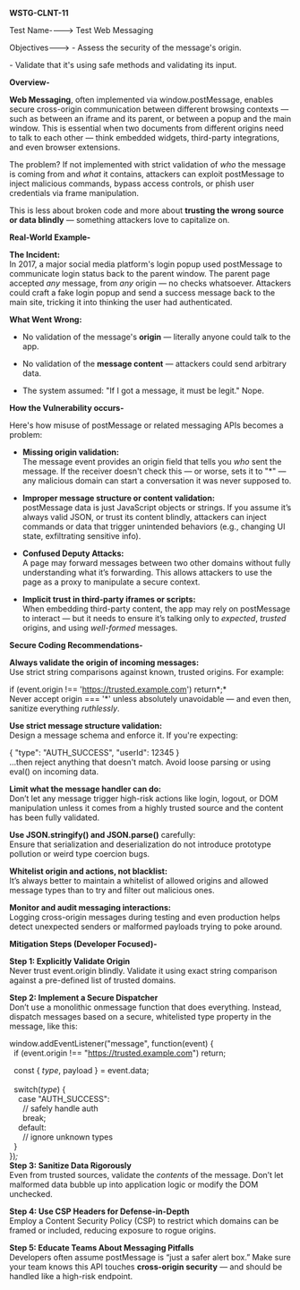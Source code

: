 **WSTG-CLNT-11**

Test Name----\> Test Web Messaging

Objectives---\> \- Assess the security of the message's origin.

\- Validate that it's using safe methods and validating its input.

**Overview-**

**Web Messaging**, often implemented via window.postMessage, enables secure cross-origin communication between different browsing contexts — such as between an iframe and its parent, or between a popup and the main window. This is essential when two documents from different origins need to talk to each other — think embedded widgets, third-party integrations, and even browser extensions.

The problem? If not implemented with strict validation of *who* the message is coming from and *what* it contains, attackers can exploit postMessage to inject malicious commands, bypass access controls, or phish user credentials via frame manipulation.

This is less about broken code and more about **trusting the wrong source or data blindly** — something attackers love to capitalize on.

**Real-World Example-**

**The Incident:**  
In 2017, a major social media platform's login popup used postMessage to communicate login status back to the parent window. The parent page accepted *any* message, from *any* origin — no checks whatsoever. Attackers could craft a fake login popup and send a success message back to the main site, tricking it into thinking the user had authenticated.

**What Went Wrong:**

* No validation of the message's **origin** — literally anyone could talk to the app.

* No validation of the **message content** — attackers could send arbitrary data.

* The system assumed: "If I got a message, it must be legit." Nope.

**How the Vulnerability occurs-**

Here's how misuse of postMessage or related messaging APIs becomes a problem:

* **Missing origin validation:**  
  The message event provides an origin field that tells you *who* sent the message. If the receiver doesn't check this — or worse, sets it to "\*" — any malicious domain can start a conversation it was never supposed to.

* **Improper message structure or content validation:**  
  postMessage data is just JavaScript objects or strings. If you assume it’s always valid JSON, or trust its content blindly, attackers can inject commands or data that trigger unintended behaviors (e.g., changing UI state, exfiltrating sensitive info).

* **Confused Deputy Attacks:**  
  A page may forward messages between two other domains without fully understanding what it’s forwarding. This allows attackers to use the page as a proxy to manipulate a secure context.

* **Implicit trust in third-party iframes or scripts:**  
  When embedding third-party content, the app may rely on postMessage to interact — but it needs to ensure it’s talking only to *expected*, *trusted* origins, and using *well-formed* messages.

**Secure Coding Recommendations-**

**Always validate the origin of incoming messages:**  
Use strict string comparisons against known, trusted origins. For example:

if (event.origin \!=\= 'https://trusted.example.com') return*;*  
Never accept origin \=== '\*' unless absolutely unavoidable — and even then, sanitize everything *ruthlessly*.

**Use strict message structure validation:**  
Design a message schema and enforce it. If you're expecting:

{ "type": "AUTH\_SUCCESS", "userId": 12345 }  
…then reject anything that doesn't match. Avoid loose parsing or using eval() on incoming data.

**Limit what the message handler can do:**  
Don’t let any message trigger high-risk actions like login, logout, or DOM manipulation unless it comes from a highly trusted source and the content has been fully validated.

**Use JSON.stringify() and JSON.parse()** carefully:  
Ensure that serialization and deserialization do not introduce prototype pollution or weird type coercion bugs.

**Whitelist origin and actions, not blacklist:**  
It’s always better to maintain a whitelist of allowed origins and allowed message types than to try and filter out malicious ones.

**Monitor and audit messaging interactions:**  
Logging cross-origin messages during testing and even production helps detect unexpected senders or malformed payloads trying to poke around.

**Mitigation Steps (Developer Focused)-**

  **Step 1: Explicitly Validate Origin**  
Never trust event.origin blindly. Validate it using exact string comparison against a pre-defined list of trusted domains.

  **Step 2: Implement a Secure Dispatcher**  
Don’t use a monolithic onmessage function that does everything. Instead, dispatch messages based on a secure, whitelisted type property in the message, like this:

window.addEventListener("message", function(event) {  
  if (event.origin \!=\= "https://trusted.example.com") return;

  const { *type*, payload } \= event.data;  
    
  switch(*type*) {  
    case "AUTH\_SUCCESS":  
      // safely handle auth  
      break;  
    default:  
      // ignore unknown types  
  }  
})*;*  
  **Step 3: Sanitize Data Rigorously**  
Even from trusted sources, validate the *contents* of the message. Don’t let malformed data bubble up into application logic or modify the DOM unchecked.

  **Step 4: Use CSP Headers for Defense-in-Depth**  
Employ a Content Security Policy (CSP) to restrict which domains can be framed or included, reducing exposure to rogue origins.

  **Step 5: Educate Teams About Messaging Pitfalls**  
Developers often assume postMessage is “just a safer alert box.” Make sure your team knows this API touches **cross-origin security** — and should be handled like a high-risk endpoint.

